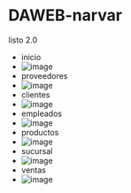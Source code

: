 # DAWEB-narvar
listo 2.0
- inicio
- ![image](https://github.com/user-attachments/assets/121625b1-2b8c-4d60-8b44-65c62e445bf1)
- proveedores
- ![image](https://github.com/user-attachments/assets/6ad90688-8854-43c4-94eb-bc7aa9696ad5)
- clientes
- ![image](https://github.com/user-attachments/assets/a71d97ed-8a1b-4e1d-8923-47b28dda9b74)
- empleados
- ![image](https://github.com/user-attachments/assets/c1fb775f-c139-4955-ad64-24ddd9e915cc)
- productos
- ![image](https://github.com/user-attachments/assets/27afa61d-60e7-407d-8b36-13adc626c304)
- sucursal
- ![image](https://github.com/user-attachments/assets/b74a890e-38ca-465d-90cc-fb45b45c5a03)
- ventas
- ![image](https://github.com/user-attachments/assets/664bf49b-8999-4690-b38d-7dab5c19243b)
